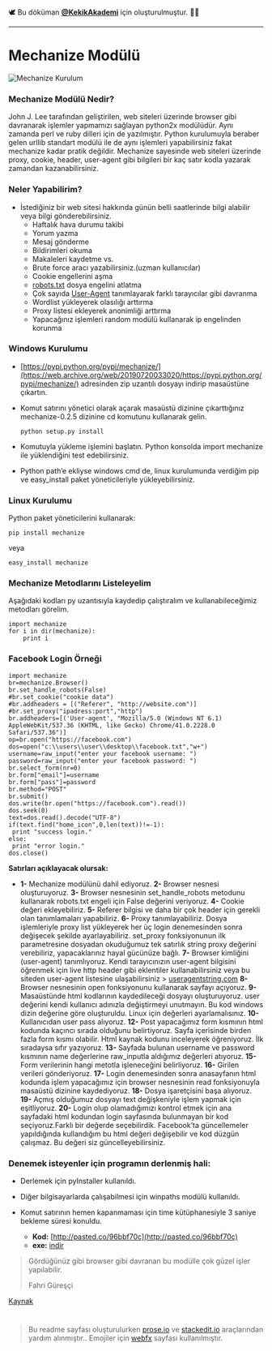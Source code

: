
🕊 Bu döküman [**@KekikAkademi**](https://t.me/KekikAkademi "Telegram: @KekikAkademi") için oluşturulmuştur. ✌🏼
________________________________
# Mechanize Modülü
![Mechanize Kurulum](https://raw.githubusercontent.com/KekikAkademi/KekikPython/master/2-Mechanize-Mod%C3%BCl%C3%BC/images/mechanize-kurulum.png)

### **Mechanize Modülü Nedir?**
John J. Lee tarafından geliştirilen, web siteleri üzerinde browser gibi davranarak işlemler yapmamızı sağlayan python2x modülüdür. Aynı zamanda perl ve ruby dilleri için de yazılmıştır. Python kurulumuyla beraber gelen urllib standart modülü ile de aynı işlemleri yapabilirsiniz fakat mechanize kadar pratik değildir. Mechanize sayesinde web siteleri üzerinde proxy, cookie, header, user-agent gibi bilgileri bir kaç satır kodla yazarak zamandan kazanabilirsiniz.

### **Neler Yapabilirim?**
-   İstediğiniz bir web sitesi hakkında günün belli saatlerinde bilgi alabilir veya bilgi gönderebilirsiniz.
    -   Haftalık hava durumu takibi
    -   Yorum yazma
    -   Mesaj gönderme
    -   Bildirimleri okuma
    -   Makaleleri kaydetme vs.
	-   Brute force aracı yazabilirsiniz.(uzman kullanıcılar)
    -   Cookie engellerini aşma
    -   [robots.txt](https://web.archive.org/web/20190720033020/https://support.google.com/webmasters/answer/6062608?hl=tr)  dosya engelini atlatma
    -   Çok sayıda  [User-Agent](https://web.archive.org/web/20190720033020/https://wmaraci.com/nedir/user-agent)  tanımlayarak farklı tarayıcılar gibi davranma
    -   Wordlist yükleyerek olasılığı arttırma
    -   Proxy listesi ekleyerek anonimliği arttırma
    -   Yapacağınız işlemleri random modülü kullanarak ip engelinden korunma

### **Windows Kurulumu**
-   [https://pypi.python.org/pypi/mechanize/](https://web.archive.org/web/20190720033020/https://pypi.python.org/pypi/mechanize/)  adresinden zip uzantılı dosyayı indirip masaüstüne çıkartın.
-   Komut satırını yönetici olarak açarak masaüstü dizinine çıkarttığınız mechanize-0.2.5 dizinine cd komutunu kullanarak gelin.

		python setup.py install

-   Komutuyla yükleme işlemini başlatın. Python konsolda import mechanize ile yüklendiğini test edebilirsiniz.
-   Python path’e ekliyse windows cmd de, linux kurulumunda verdiğim pip ve easy_install paket yöneticileriyle yükleyebilirsiniz.

### **Linux Kurulumu**

Python paket yöneticilerini kullanarak:

   	pip install mechanize

veya

    easy_install mechanize

### **Mechanize Metodlarını Listeleyelim**
Aşağıdaki kodları py uzantısıyla kaydedip çalıştıralım ve kullanabileceğimiz metodları görelim.

    import mechanize
    for i in dir(mechanize):
        print i

### **Facebook Login Örneği**
    import mechanize
    br=mechanize.Browser()
    br.set_handle_robots(False)
    #br.set_cookie("cookie data")
    #br.addheaders = [("Referer", "http://website.com")]
    #br.set_proxy("ipadress:port","http")
    br.addheaders=[('User-agent', "Mozilla/5.0 (Windows NT 6.1) AppleWebKit/537.36 (KHTML, like Gecko) Chrome/41.0.2228.0 Safari/537.36")]
    op=br.open("https://facebook.com")
    dos=open("c:\\users\\user\\desktop\\facebook.txt","w+")
    username=raw_input("enter your facebook username: ")
    password=raw_input("enter your facebook password: ")
    br.select_form(nr=0)
    br.form["email"]=username
    br.form["pass"]=password
    br.method="POST"
    br.submit()
    dos.write(br.open("https://facebook.com").read())
    dos.seek(0)
    text=dos.read().decode("UTF-8")
    if(text.find("home_icon",0,len(text))!=-1):
     print "success login."
    else:
     print "error login."
    dos.close()

**Satırları açıklayacak olursak:**

 - **1-**  Mechanize modülünü dahil ediyoruz.
   **2-**  Browser nesnesi oluşturuyoruz.
   **3-**  Browser nesnesinin set_handle_robots metodunu kullanarak robots.txt engeli için False değerini veriyoruz.
   **4-** Cookie değeri ekleyebiliriz.
   **5-** Referer bilgisi ve daha bir çok header için gerekli olan tanımlamaları yapabiliriz.
   **6-** Proxy tanımlayabiliriz. Dosya işlemleriyle proxy list yükleyerek her üç login denemesinden sonra değişecek şekilde
   ayarlayabiliriz. set_proxy fonksiyonunun ilk parametresine dosyadan
   okuduğumuz tek satırlık string proxy değerini verebiliriz,
   yapacaklarınız hayal gücünüze bağlı.
   **7-**  Browser kimliğini (user-agent) tanımlıyoruz. Kendi tarayıcınızın user-agent bilgisini öğrenmek için live http header
   gibi eklentiler kullanabilirsiniz veya bu siteden user-agent
   listesine ulaşabilirsiniz >
   [useragentstring.com](https://web.archive.org/web/20190720033020/http://www.useragentstring.com/)
   **8-**  Browser nesnesinin open fonksiyonunu kullanarak sayfayı açıyoruz.
   **9-**  Masaüstünde html kodlarının kaydedileceği dosyayı oluşturuyoruz. user değerini kendi kullanıcı adınızla değiştirmeyi
   unutmayın. Bu kod windows dizin değerine göre oluşturuldu. Linux için
   değerleri ayarlamalısınız.
   **10-**  Kullanıcıdan user pass alıyoruz.
   **12-**  Post yapacağımız form kısmının html kodunda kaçıncı sırada olduğunu belirtiyoruz. Sayfa içerisinde birden fazla form kısmı
   olabilir. Html kaynak kodunu inceleyerek öğreniyoruz. İlk sıradaysa
   sıfır yazıyoruz.
   **13-** Sayfada bulunan username ve password kısmının name değerlerine raw_inputla aldığımız değerleri atıyoruz.
   **15-**  Form verilerinin hangi metotla işleneceğini belirliyoruz.
   **16-**  Girilen verileri gönderiyoruz.
   **17-**  Login denemesinden sonra anasayfanın html kodunda işlem yapacağımız için browser nesnesinin read fonksiyonuyla masaüstü
   dizinine kaydediyoruz.
   **18-**  Dosya işaretçisini başa alıyoruz.
   **19-**  Açmış olduğumuz dosyayı text değişkeniyle işlem yapmak için eşitliyoruz.
   **20-**  Login olup olamadığımızı kontrol etmek için ana sayfadaki html kodundan login sayfasında bulunmayan bir kod seçiyoruz.Farklı
   bir değerde seçebilirdik. Facebook’ta güncellemeler yapıldığında
   kullandığım  bu html değeri değişebilir ve kod düzgün çalışmaz. Bu
   değeri siz güncelleyebilirsiniz.

### **Denemek isteyenler için programın derlenmiş hali:**
 -   Derlemek için pyInstaller kullanıldı.
 -   Diğer bilgisayarlarda çalışabilmesi için winpaths modülü kullanıldı.
 -   Komut satırının hemen kapanmaması için time kütüphanesiyle 3 saniye bekleme süresi konuldu.

     - **Kod:**  [http://pasted.co/96bbf70c](http://pasted.co/96bbf70c)
     - **exe:** [indir](https://mega.nz/#!14RTRYKR!0ztHT0rocV1y8I5FJAuQlIAmQpfmtly77GW7GO4ZgF4)

> Gördüğünüz gibi browser gibi davranan bu modülle çok güzel işler yapılabilir.
> 
> Fahri Güreşçi

[Kaynak](http://python4hackers.com/genel/python-mechanize-modulu.html "Saygı ve Özlemle...")
#
> Bu readme sayfası oluşturulurken [prose.io](http://prose.io/ "prose.io") ve [stackedit.io](https://stackedit.io/app "stackedit.io") araçlarından yardım alınmıştır..
> Emojiler için [webfx](https://www.webfx.com/tools/emoji-cheat-sheet/ "Emoji Cheat Sheet") sayfası kullanılmıştır.